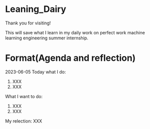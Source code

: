 # Leaning_Dairy
Thank you for visiting!

This will save what I learn in my daily work on perfect work machine learning engineering summer internship.

# Format(Agenda and reflection)
2023-06-05
Today what I do:
1. XXX
2. XXX

What I want to do:
1. XXX
2. XXX

My relection:
XXX
